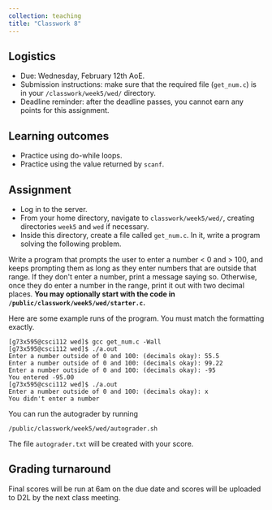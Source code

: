 ```yaml
---
collection: teaching
title: "Classwork 8"
---
```


## Logistics
* Due: Wednesday, February 12th AoE.
* Submission instructions: make sure that the required file (`get_num.c`) is in your
	`/classwork/week5/wed/` directory.
* Deadline reminder: after the deadline passes, you cannot earn any points for
	this assignment.

## Learning outcomes
* Practice using do-while loops.
* Practice using the value returned by `scanf`.

## Assignment

* Log in to the server.
* From your home directory, navigate to `classwork/week5/wed/`, creating directories `week5` and `wed` if necessary.
* Inside this directory, create a file called `get_num.c`. In it, write a
	program solving the following problem.

Write a program that prompts the user to enter a number < 0 and > 100, and
keeps prompting them as long as they enter numbers that are outside that range.
If they don't enter a number, print a message saying so. Otherwise, once they
do enter a number in the range, print it out with two decimal places. **You may
optionally start with the code in `/public/classwork/week5/wed/starter.c`.**

Here are some example runs of the program. You must match the formatting
exactly.

```
[g73x595@csci112 wed]$ gcc get_num.c -Wall
[g73x595@csci112 wed]$ ./a.out
Enter a number outside of 0 and 100: (decimals okay): 55.5
Enter a number outside of 0 and 100: (decimals okay): 99.22
Enter a number outside of 0 and 100: (decimals okay): -95
You entered -95.00
[g73x595@csci112 wed]$ ./a.out
Enter a number outside of 0 and 100: (decimals okay): x
You didn't enter a number
```

You can run the autograder by running
```
/public/classwork/week5/wed/autograder.sh
```

The file `autograder.txt` will be created with your score.

## Grading turnaround
Final scores will be run at 6am on the due date and scores will be
uploaded to D2L by the next class meeting.
